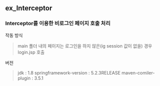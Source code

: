 ## ex_Interceptor
### Interceptor를 이용한 비로그인 페이지 호출 처리

작동 방식
> main 폴더 내의 페이지는 로그인을 하지 않은(ig session 값이 없을) 경우 login.jsp 호출

버전
> jdk : 1.8
> springframework-version : 5.2.3RELEASE
> maven-comiler-plugin : 3.5.1
